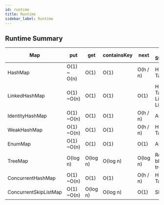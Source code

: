 ```yaml
---
id: runtime
title: Runtime
sidebar_label: Runtime
---
```


## Runtime Summary

Map |put |   get    | containsKey |   next   | Data Structure
------------|----------|----------|-------------|----------|-------------------------
HashMap | O(1) ~ O(n)| O(1)     |   O(1)      | O(h / n) | Hash Table
LinkedHashMap | O(1) ~O(n) | O(1)     |   O(1)      | O(1)     | Hash Table + Linked List
IdentityHashMap | O(1) ~O(n) | O(1)     |   O(1)      | O(h / n) | Array
WeakHashMap | O(1) ~O(n) | O(1)     |   O(1)      | O(h / n) | Hash Table
EnumMap    | O(1) ~O(n)  | O(1)     |   O(1)      | O(1)     | Array
TreeMap    | O(log n)   | O(log n) |   O(log n)  | O(log n) | Red-black tree
ConcurrentHashMap| O(1) ~O(n)  | O(1)     |   O(1)      | O(h / n) | Hash Tables
ConcurrentSkipListMap | O(1) ~O(n) | O(log n) |   O(log n)  | O(1)     | Skip List